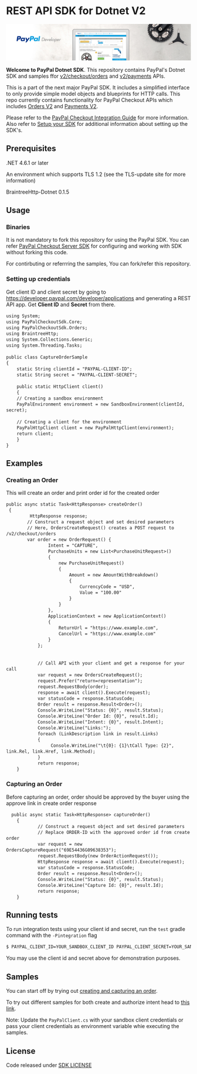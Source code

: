 ﻿# REST API SDK for Dotnet V2

![Home Image](homepage.jpg)

__Welcome to PayPal Dotnet SDK__. This repository contains PayPal's Dotnet SDK and samples ffor [v2/checkout/orders](https://developer.paypal.com/docs/api/orders/v2/) and [v2/payments](https://developer.paypal.com/docs/api/payments/v2/) APIs.

This is a part of the next major PayPal SDK. It includes a simplified interface to only provide simple model objects and blueprints for HTTP calls. This repo currently contains functionality for PayPal Checkout APIs which includes [Orders V2](https://developer.paypal.com/docs/api/orders/v2/) and [Payments V2](https://developer.paypal.com/docs/api/payments/v2/).

Please refer to the [PayPal Checkout Integration Guide](https://developer.paypal.com/docs/checkout/) for more information. Also refer to [Setup your SDK](https://developer.paypal.com/docs/checkout/reference/server-integration/setup-sdk/) for additional information about setting up the SDK's. 


## Prerequisites

.NET 4.6.1 or later

An environment which supports TLS 1.2 (see the TLS-update site for more information)

BraintreeHttp-Dotnet 0.1.5

## Usage

### Binaries

It is not mandatory to fork this repository for using the PayPal SDK. You can refer [PayPal Checkout Server SDK](https://developer.paypal.com/docs/checkout/reference/server-integration) for configuring and working with SDK without forking this code.

For contirbuting or referrring the samples, You can fork/refer this repository. 
### Setting up credentials
Get client ID and client secret by going to https://developer.paypal.com/developer/applications and generating a REST API app. Get <b>Client ID</b> and <b>Secret</b> from there.

```dotnet
using System;
using PayPalCheckoutSdk.Core;
using PayPalCheckoutSdk.Orders;
using BraintreeHttp;
using System.Collections.Generic;
using System.Threading.Tasks;

public class CaptureOrderSample 
{
    static String clientId = "PAYPAL-CLIENT-ID";
    static String secret = "PAYPAL-CLIENT-SECRET";

    public static HttpClient client()
    {
    // Creating a sandbox environment
    PayPalEnvironment environment = new SandboxEnvironment(clientId, secret);

    // Creating a client for the environment
    PayPalHttpClient client = new PayPalHttpClient(environment);
    return client;
    }
}
```

## Examples
### Creating an Order
This will create an order and print order id for the created order

```dotnet
public async static Task<HttpResponse> createOrder()
 {
         HttpResponse response;
        // Construct a request object and set desired parameters
        // Here, OrdersCreateRequest() creates a POST request to /v2/checkout/orders
        var order = new OrderRequest() {
                Intent = "CAPTURE",
                PurchaseUnits = new List<PurchaseUnitRequest>()
                {
                    new PurchaseUnitRequest()
                    {
                        Amount = new AmountWithBreakdown()
                        {
                            CurrencyCode = "USD",
                            Value = "100.00"
                        }
                    }
                },
                ApplicationContext = new ApplicationContext()
                {
                    ReturnUrl = "https://www.example.com",
                    CancelUrl = "https://www.example.com"
                }
            };


            // Call API with your client and get a response for your call
            var request = new OrdersCreateRequest();
            request.Prefer("return=representation");
            request.RequestBody(order);
            response = await client().Execute(request);
            var statusCode = response.StatusCode;
            Order result = response.Result<Order>();
            Console.WriteLine("Status: {0}", result.Status);
            Console.WriteLine("Order Id: {0}", result.Id);
            Console.WriteLine("Intent: {0}", result.Intent);
            Console.WriteLine("Links:");
            foreach (LinkDescription link in result.Links)
            {
                 Console.WriteLine("\t{0}: {1}\tCall Type: {2}", link.Rel, link.Href, link.Method);
            }
            return response;
    }
```

### Capturing an Order
Before capturing an order, order should be approved by the buyer using the approve link in create order response
```dotnet
  public async static Task<HttpResponse> captureOrder()
    {
            // Construct a request object and set desired parameters
            // Replace ORDER-ID with the approved order id from create order
            var request = new OrdersCaptureRequest("69E54436G09638353");
            request.RequestBody(new OrderActionRequest());
            HttpResponse response = await client().Execute(request);
            var statusCode = response.StatusCode;
            Order result = response.Result<Order>();
            Console.WriteLine("Status: {0}", result.Status);
            Console.WriteLine("Capture Id: {0}", result.Id);
            return response;
    }
```
## Running tests

To run integration tests using your client id and secret, run the `test` gradle command with the `-Pintegration` flag
```sh
$ PAYPAL_CLIENT_ID=YOUR_SANDBOX_CLIENT_ID PAYPAL_CLIENT_SECRET=YOUR_SANDBOX_CLIENT_SECRET dotnet test -v normal
```

You may use the client id and secret above for demonstration purposes.


## Samples

You can start off by trying out [creating and capturing an order](/Samples/CaptureIntentExamples/RunAll.java).

To try out different samples for both create and authorize intent head to [this link](/Samples).

Note: Update the `PayPalClient.cs` with your sandbox client credentials or pass your client credentials as environment variable whie executing the samples.


## License
Code released under [SDK LICENSE](LICENSE)  
